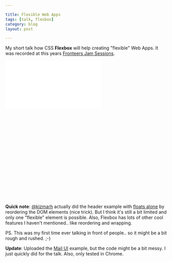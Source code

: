 ```yaml
---

title: Flexible Web Apps
tags: [talk, flexbox]
category: blog
layout: post

---
```


My short talk how CSS __Flexbox__ will help creating "flexible" Web Apps. It was recorded at this years [Fronteers Jam Sessions](https://vimeo.com/channels/fronteers12).

<div class="video-wrapper" style="padding-bottom: 56%;">
    <iframe class="video" src="//player.vimeo.com/video/51897013?title=0&amp;byline=0&amp;portrait=0" frameborder="0" webkitallowfullscreen mozallowfullscreen allowfullscreen></iframe>
</div>


__Quick note__: [@kizmarh](https://twitter.com/kizmarh) actually did the header example with [floats alone](http://dabblet.com/gist/3832571) by reordering the DOM elements (nice trick). But I think it's still a bit limited and only one "flexible" element is possible. Also, Flexbox has lots of other cool features I haven't mentioned.. like reordering and wrapping.

PS. This was my first time ever talking in front of people.. so it might be a bit rough and rushed. ;-)

__Update__: Uploaded the [Mail UI](/archive/mail/) example, but the code might be a bit messy. I just quickly did for the talk. Also, only tested in Chrome.